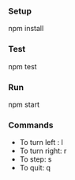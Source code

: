 ### Setup
npm install

### Test
npm test

### Run
npm start

### Commands
- To turn left : l
- To turn right: r
- To step: s
- To quit: q